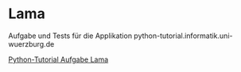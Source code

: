 # Lama

Aufgabe und Tests für die Applikation python-tutorial.informatik.uni-wuerzburg.de

<a href="#" target="_blank">Python-Tutorial Aufgabe Lama</a>
